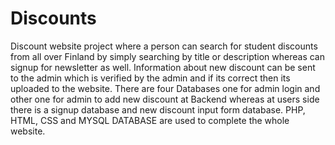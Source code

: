 # Discounts
Discount website project where a person can search for student discounts from all over Finland by simply searching by title or description whereas can signup for newsletter as well.
Information about new discount can be sent to the admin which is verified by the admin and if its correct then its uploaded to the website.
There are four Databases one for admin login and other one for admin to add new discount at Backend whereas at users side there is a signup database and new discount input form database.
PHP, HTML, CSS and MYSQL DATABASE are used to complete the whole website.
